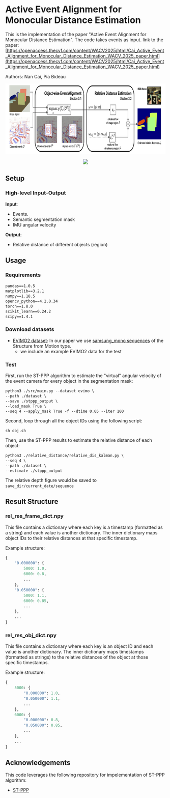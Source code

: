 # Active Event Alignment for Monocular Distance Estimation

This is the implementation of the paper "Active Event Alignment for Monocular Distance Estimation". The code takes events as input. 
link to the paper: [https://openaccess.thecvf.com/content/WACV2025/html/Cai_Active_Event_Alignment_for_Monocular_Distance_Estimation_WACV_2025_paper.html](https://openaccess.thecvf.com/content/WACV2025/html/Cai_Active_Event_Alignment_for_Monocular_Distance_Estimation_WACV_2025_paper.html)

Authors: Nan Cai, Pia Bideau

<p align="center">
  <img height="220" src="/imgs/wacv-overview.png">
</p>


<p align="center">
  <img height="450" src="/imgs/result_EVIMO2sfm.gif">
</p>


## Setup

### High-level Input-Output


**Input**:
- Events.
- Semantic segmentation mask
- IMU angular velocity

**Output**:
- Relative distance of different objects (region)

## Usage

### Requirements
    pandas==1.0.5
    matplotlib==3.2.1
    numpy==1.18.5
    opencv_python==4.2.0.34
    torch==1.8.0
    scikit_learn==0.24.2
    scipy==1.4.1

### Download datasets
- [EVIMO2 dataset](https://better-flow.github.io/evimo/download_evimo_2.html): In our paper we use [samsung_mono sequences](https://obj.umiacs.umd.edu/evimo2v2npz/npz_samsung_mono_sfm.tar.gz) of the Structure from Motion type.
  - we include an example EVIMO2 data for the test


### Test
First, run the ST-PPP algorithm to estimate the "virtual" angular velocity of the event camera for every object in the segmentation mask:

<!-- say global and object alignment -->

    python3 ./src/main.py --dataset evimo \
    --path ./dataset \
    --save ./stppp_output \
    --load_mask True \
    --seq 4 --apply_mask True -f --dtime 0.05 --iter 100


Second, loop through all the object IDs using the following script:

    sh obj.sh




Then, use the ST-PPP results to estimate the relative distance of each object:

    python3 ./relative_distance/relative_dis_kalman.py \
    --seq 4 \
    --path ./dataset \
    --estimate ./stppp_output


 The relative depth figure would be saved to ```save_dir/current_date/sequence```


## Result Structure 

### rel_res_frame_dict.npy
This file contains a dictionary where each key is a timestamp (formatted as a string) and each value is another dictionary. The inner dictionary maps object IDs to their relative distances at that specific timestamp.

Example structure:
```python
{
    "0.000000": {
        5000: 1.0,
        6000: 0.8,
        ...
    },
    "0.050000": {
        5000: 1.1,
        6000: 0.85,
        ...
    },
    ...
}
```

### rel_res_obj_dict.npy
This file contains a dictionary where each key is an object ID and each value is another dictionary. The inner dictionary maps timestamps (formatted as strings) to the relative distances of the object at those specific timestamps.

Example structure:
```python
{
    5000: {
        "0.000000": 1.0,
        "0.050000": 1.1,
        ...
    },
    6000: {
        "0.000000": 0.8,
        "0.050000": 0.85,
        ...
    },
    ...
}
```


## Acknowledgements

This code leverages the following repository for impelementation of ST-PPP algorithm:
- [ST-PPP](https://github.com/pbideau/Event-ST-PPP)




